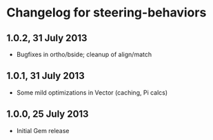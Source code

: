 # Changelog for steering-behaviors

## 1.0.2, 31 July 2013
* Bugfixes in ortho/bside; cleanup of align/match

## 1.0.1, 31 July 2013
* Some mild optimizations in Vector (caching, Pi calcs)

## 1.0.0, 25 July 2013
* Initial Gem release
